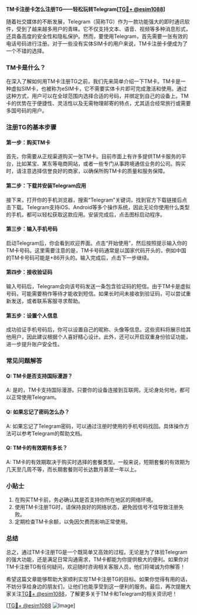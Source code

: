 **TM卡注册卡怎么注册TG——轻松玩转Telegram[[TG💪+ @esim1088](https://t.me/s/esim1088)]**

随着社交媒体的不断发展，Telegram（简称TG）作为一款功能强大的即时通讯软件，受到了越来越多用户的青睐。它不仅支持文本、语音、视频等多种消息形式，还具备高度的安全性和隐私保护。然而，要使用Telegram，首先需要一张有效的电话号码进行注册。对于一些没有实体SIM卡的用户来说，TM卡注册卡便成为了一个不错的选择。

### TM卡是什么？

在深入了解如何用TM卡注册TG之前，我们先来简单介绍一下TM卡。TM卡是一种虚拟SIM卡，也被称为eSIM卡，它不需要实体卡片即可完成激活和使用。通过这种方式，用户可以在全球范围内选择合适的号码，并绑定到自己的设备上。TM卡的优势在于便捷性、灵活性以及无需物理邮寄的特点，尤其适合经常旅行或需要多国号码的用户。

### 注册TG的基本步骤

#### 第一步：购买TM卡

首先，你需要从正规渠道购买一张TM卡。目前市面上有许多提供TM卡服务的平台，比如某宝、某东等电商网站，或者一些专门从事跨境通信业务的公司。购买时，请注意选择信誉良好的商家，以确保所购TM卡的质量和服务保障。

#### 第二步：下载并安装Telegram应用

接下来，打开你的手机浏览器，搜索“Telegram”关键词，找到官方下载链接后点击下载。Telegram支持iOS、Android等多个操作系统，因此无论你使用什么类型的手机，都可以轻松获取这款应用。安装完成后，点击图标启动程序。

#### 第三步：输入手机号码

启动Telegram后，你会看到欢迎界面。点击“开始使用”，然后按照提示输入你的TM卡号码。这里需要注意的是，TM卡号码通常是以国家代码开头的，例如中国的TM卡号码可能是+86开头的。输入完成后，点击下一步继续。

#### 第四步：接收验证码

输入号码后，Telegram会向该号码发送一条包含验证码的短信。由于TM卡是虚拟号码，可能需要稍作等待才能收到短信。如果长时间未接收到验证码，可以尝试重新发送，或者联系客服寻求帮助。

#### 第五步：设置个人信息

成功验证手机号码后，你可以设置自己的昵称、头像等信息。这些资料将展示给其他用户，因此建议根据个人喜好精心设计。此外，还可以开启双重身份验证功能，进一步提升账户安全性。

### 常见问题解答

#### Q: TM卡是否支持国际漫游？
A: 是的，TM卡支持国际漫游。只要你的设备连接到互联网，无论身处何地，都可以正常使用Telegram。

#### Q: 如果忘记了密码怎么办？
A: 如果忘记了Telegram密码，可以通过注册时使用的手机号码找回。具体操作方法可以参考Telegram的帮助文档。

#### Q: TM卡的有效期有多长？
A: TM卡的有效期取决于购买时选择的套餐类型。一般来说，短期套餐的有效期为几天至几周不等，而长期套餐则可长达数月甚至一年以上。

### 小贴士

1. 在购买TM卡前，务必确认其是否支持你所在地区的网络环境。
2. 使用TM卡注册TG时，请保持良好的网络状态，避免因信号不佳导致注册失败。
3. 定期检查TM卡余额，以免因欠费而影响正常使用。

### 总结

总之，通过TM卡注册TG是一个既简单又高效的过程。无论是为了体验Telegram的强大功能，还是满足日常沟通需求，TM卡都能为你提供极大的便利。如果你对TM卡注册TG有任何疑问，欢迎随时咨询相关客服人员，他们将竭诚为你解答！

希望这篇文章能够帮助大家顺利实现TM卡注册TG的目标。如果你觉得有用的话，不妨分享给身边的朋友们，让他们也能享受到这一便利的服务。最后，再次提醒大家关注[TG💪+ @esim1088](https://t.me/s/esim1088)，了解更多关于TM卡和Telegram的相关资讯吧！

[[TG💪+ @esim1088](https://t.me/s/esim1088) ![Image](https://i.postimg.cc/4NQfJmqS/Snipaste-2025-05-13-00-14-12.png)]